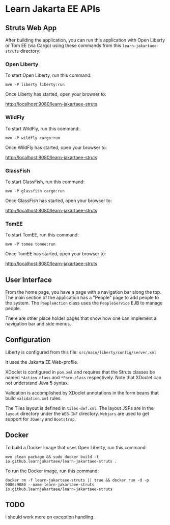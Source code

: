 Learn Jakarta EE APIs
=====================

## Struts Web App

After building the application, you can run this application with Open Liberty or
Tom EE (via Cargo) using these commands from this `learn-jakartaee-struts` directory:
### Open Liberty

To start Open Liberty, run this command:

```
mvn -P liberty liberty:run
```

Once Liberty has started, open your browser to:

[http://localhost:9080/learn-jakartaee-struts](http://localhost:9080/learn-jakartaee-struts)

### WildFly

To start WildFly, run this command:

```
mvn -P wildfly cargo:run
```

Once WildFly has started, open your browser to:

[http://localhost:8080/learn-jakartaee-struts](http://localhost:8080/learn-jakartaee-struts)

### GlassFish

To start GlassFish, run this command:

```
mvn -P glassfish cargo:run
```

Once GlassFish has started, open your browser to:

[http://localhost:8080/learn-jakartaee-struts](http://localhost:8080/learn-jakartaee-struts)

### TomEE

To start TomEE, run this command:

```
mvn -P tomee tomee:run
```

Once TomEE has started, open your browser to:

[http://localhost:8080/learn-jakartaee-struts](http://localhost:8080/learn-jakartaee-struts)

## User Interface

From the home page, you have a page with a navigation bar along the top. The main section 
of the application has a "People" page to add people to the system. The `PeopleAction`
class uses the `PeopleService` EJB to manage people.

There are other place holder pages that show how one can implement a navigation bar 
and side menus.

## Configuration

Liberty is configured from this file: `src/main/liberty/config/server.xml`

It uses the Jakarta EE Web-profile.

XDoclet is configured in `pom.xml` and requires that the Struts classes be named `*Action.class` 
and `*Form.class` respectively. Note that XDoclet can not understand Java 5 syntax.

Validation is accomplished by XDoclet annotations in the form beans that build `validation.xml`
rules. 

The Tiles layout is defined in `tiles-def.xml`. The layout JSPs are in the `layout` 
directory under the `WEB-INF` directory. `Webjars` are used to get support for `JQuery` 
and `Bootstrap`.

## Docker

To build a Docker image that uses Open Liberty, run this command:

```
mvn clean package && sudo docker build -t io.github.learnjakartaee/learn-jakartaee-struts .
```

To run the Docker image, run this command:

```
docker rm -f learn-jakartaee-struts || true && docker run -d -p 9080:9080 --name learn-jakartaee-struts io.github.learnjakartaee/learn-jakartaee-struts
```

## TODO

I should work more on exception handling.

